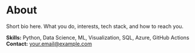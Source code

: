 # About

Short bio here. What you do, interests, tech stack, and how to reach you.

**Skills:** Python, Data Science, ML, Visualization, SQL, Azure, GitHub Actions  
**Contact:** your.email@example.com
